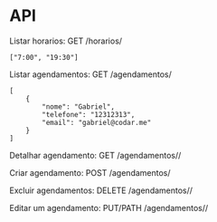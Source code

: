 # API


Listar horarios: GET /horarios/
````
["7:00", "19:30"]
````
Listar agendamentos: GET /agendamentos/
````
[
    {
        "nome": "Gabriel",
        "telefone": "12312313",
        "email": "gabriel@codar.me"
    }
]
````

Detalhar agendamento: GET /agendamentos/<id>/

Criar agendamento: POST /agendamentos/

Excluir agendamentos: DELETE /agendamentos/<id>/

Editar um agendamento: PUT/PATH /agendamentos/<id>/


